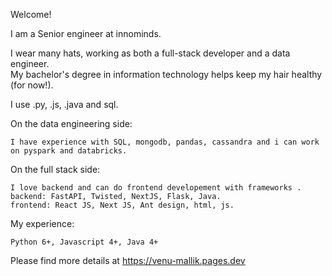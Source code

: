 
Welcome!

I am a Senior engineer at innominds.

I wear many hats, working as both a full-stack developer and a data engineer.\
My bachelor's degree in information technology helps keep my hair healthy (for now!).

I use .py, .js, .java and sql.

On the data engineering side:

    I have experience with SQL, mongodb, pandas, cassandra and i can work on pyspark and databricks.

On the full stack side:

    I love backend and can do frontend developement with frameworks . 
    backend: FastAPI, Twisted, NextJS, Flask, Java.
    frontend: React JS, Next JS, Ant design, html, js.

My experience: 
    
    Python 6+, Javascript 4+, Java 4+

Please find more details at https://venu-mallik.pages.dev 

